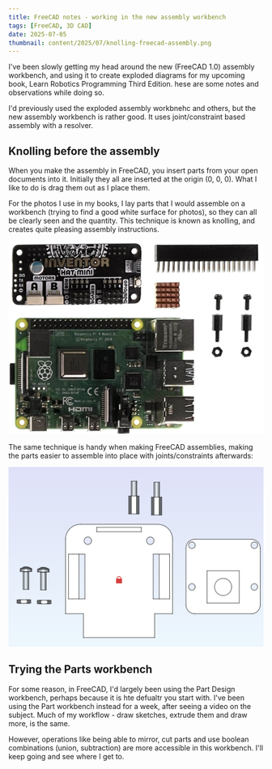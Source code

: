 ```yaml
---
title: FreeCAD notes - working in the new assembly workbench
tags: [FreeCAD, 3D CAD]
date: 2025-07-05
thumbnail: content/2025/07/knolling-freecad-assembly.png
---
```

I've been slowly getting my head around the new (FreeCAD 1.0) assembly workbench, and using it to create exploded diagrams for my upcoming book, Learn Robotics Programming Third Edition. 
hese are some notes and observations while doing so.

I'd previously used the exploded assembly workbnehc and others, but the new assembly workbench is rather good. It uses joint/constraint based assembly with a resolver.

## Knolling before the assembly

When you make the assembly in FreeCAD, you insert parts from your open documents into it.
Initially they all are inserted at the origin (0, 0, 0).
What I like to do is drag them out as I place them.

For the photos I use in my books, I lay parts that I would assemble on a workbench (trying to find a good white surface for photos), so they can all be clearly seen and the quantity.
This technique is known as knolling, and creates quite pleasing assembly instructions.

![Using Knolling for a Raspberry Pi HAT assembly](content/2025/07/knolling-raspberrry-pi-hat-assembly.png)

The same technique is handy when making FreeCAD assemblies, making the parts easier to assemble into place with joints/constraints afterwards:

![Knolling an asssembly in FreeCAD](content/2025/07/knolling-freecad-assembly.png)

## Trying the Parts workbench

For some reason, in FreeCAD, I'd largely been using the Part Design workbench, perhaps because it is hte defualtr you start with.
I've been using the Part workbench instead for a week, after seeing a video on the subject.
Much of my workflow - draw sketches, extrude them and draw more, is the same.

However, operations like being able to mirror, cut parts and use boolean combinations (union, subtraction) are more accessible in this workbench.
I'll keep going and see where I get to.

